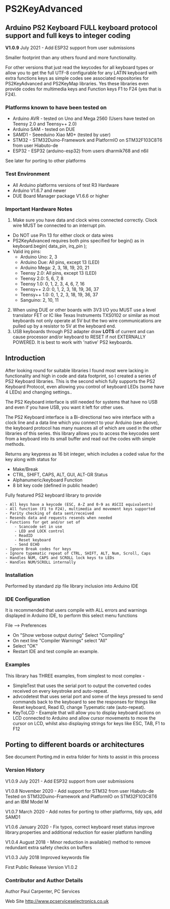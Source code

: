 # PS2KeyAdvanced
## Arduino PS2 Keyboard FULL keyboard protocol support and full keys to integer coding
**V1.0.9** July 2021 - Add ESP32 support from user submissions

Smaller footprint than any others found and more functionality.

For other versions that just read the keycodes for all keyboard types or allow you to get the full UTF-8 configurable for any LATIN keyboard with 
extra functions keys as simple codes see associated repositories for PS2KeyAdvanced and PS2KeyMap libraries. Yes these libraries even provide codes 
for multimedia keys and Function keys F1 to F24 (yes that is F24).

### Platforms known to have been tested on

-  Arduino AVR - tested on Uno and Mega 2560 (Users have tested on Teensy 2.0 and Teensy++ 2.0)
-  Arduino SAM - tested on DUE
-  SAMD1 - Seeeduino Xiao M0+ (tested by user)
-  STM32 - STM32Duino-Framework and PlatformIO on STM32F103C8T6 from user Hiabuto-de
-  ESP32 - ESP32 (arduino-esp32) from users dharmik768 and n6il

See later for porting to other platforms

### Test Environment

- All Arduino platforms versions of test R3 Hardware
- Arduino V1.6.7 and newer
- DUE Board Manager package V1.6.6 or higher

### Important Hardware Notes

1. Make sure you have data and clock wires connected correctly. Clock wire MUST be connected to an interrupt pin.

  -  Do NOT use Pin 13 for either clock or data wires
  -  PS2KeyAdvanced requires both pins specified for begin() as in keyboard.begin( data_pin, irq_pin );
  -  Valid irq pins:
      -  Arduino Uno: 2, 3
      -  Arduino Due: All pins, except 13 (LED)
      -  Arduino Mega: 2, 3, 18, 19, 20, 21
      -  Teensy 2.0: All pins, except 13 (LED)
      -  Teensy 2.0: 5, 6, 7, 8
      -  Teensy 1.0: 0, 1, 2, 3, 4, 6, 7, 16
      -  Teensy++ 2.0: 0, 1, 2, 3, 18, 19, 36, 37
      -  Teensy++ 1.0: 0, 1, 2, 3, 18, 19, 36, 37
      -  Sanguino: 2, 10, 11

2. When using DUE or other boards with 3V3 I/O you MUST use a level translator FET or IC like Texas Instruments TXS0102 or similar as most keyboards
 not only operate at 5V but the two wire communications are pulled up by a resistor to 5V at the keyboard end.
3. USB keyboards through PS2 adapter draw **LOTS** of current and can cause processor and/or keyboard to RESET if not EXTERNALLY POWERED. It is best 
to work with 'native' PS2 keyboards.

## Introduction
After looking round for suitable libraries I found most were lacking in functionality and high in code and data footprint, so I created a series of 
PS2 Keyboard libraries. This is the second which fully supports the PS2 Keyboard Protocol, even allowing you control of keyboard LEDs (some have 4 
LEDs) and changing settings..

The PS2 Keyboard interface is still needed for systems that have no USB and even if you have USB, you want it left for other uses.

The PS2 Keyboard interface is a Bi-directional two wire interface with a clock line and a data line which you connect to your Arduino (see above), 
the keyboard protocol has many nuances all of which are used in the other libraries of this series. this library allows you to access the keycodes
 sent from a keyboard into its small buffer and read out the codes with simple methods.

Returns any keypress as 16 bit integer, which includes a coded value for the key along with status for

   - Make/Break
   - CTRL, SHIFT, CAPS, ALT, GUI, ALT-GR Status
   - Alphanumeric/keyboard Function
   - 8 bit key code (defined in public header)

Fully featured PS2 keyboard library to provide

    - All keys have a keycode (ESC, A-Z and 0-9 as ASCII equivalents)
    - All function (F1 to F24), multimedia and movement keys supported
    - Parity checking of data sent/received
    - Resends data and requests resends when needed
    - Functions for get and/or set of
        - Scancode set in use
        - LED and LOCK control
        - ReadID
        - Reset keyboard
        - Send ECHO
    - Ignore Break codes for keys
    - Ignore typematic repeat of CTRL, SHIFT, ALT, Num, Scroll, Caps
    - Handles NUM, CAPS and SCROLL lock keys to LEDs
    - Handles NUM/SCROLL internally

### Installation
Performed by standard zip file library inclusion into Arduino IDE

### IDE Configuration
It is recommended that users compile with ALL errors and warnings displayed in Arduino IDE, to perform this select
menu functions

File --> Preferences

-  On "Show verbose output during" Select "Compiling"
-  On next line "Compiler Warnings" select "All"
-  Select "OK"
-  Restart IDE and test compile an example.

### Examples
This library has THREE examples, from simplest to most complex -

  - SimpleTest that uses the serial port to output the converted codes received on every keystroke and auto-repeat.
  - advcodetest that uses serial port and some of the keys pressed to send commands back to the keyboard to see the responses for things like Reset 
  keyboard, Read ID, change Typematic rate (auto-repeat).
  - KeyToLCD - Example that will allow you to display keyboard actions on LCD connected to Arduino and allow cursor movements to move the cursor on 
  LCD, whilst also displaying strings for keys like ESC, TAB, F1 to F12
  
## Porting to different boards or architectures
See document Porting.md in extra folder for hints to assist in this process
### Version History
V1.0.9 July 2021 - Add ESP32 support from user submissions

V1.0.8 November 2020 - Add support for STM32 from user Hiabuto-de
                  Tested on STM32Duino-Framework and PlatformIO on STM32F103C8T6 and an IBM Model M

V1.0.7 March 2020 - Add notes for porting to other platforms, tidy ups, add SAMD1

V1.0.6 January 2020 - Fix typos, correct keyboard reset status improve library.properties 
		   and additional reduction for easier platform handling

V1.0.4 August 2018 - Minor reduction in available() method to remove redundant extra safety checks on buffers

V1.0.3 July 2018 Improved keywords file

First Public Release Version V1.0.2
### Contributor and Author Details
Author Paul Carpenter, PC Services

Web Site http://www.pcserviceselectronics.co.uk
